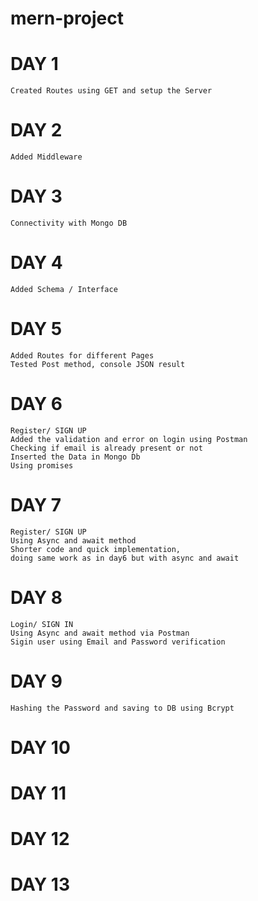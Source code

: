 # mern-project

# DAY 1 
    Created Routes using GET and setup the Server
# DAY 2
    Added Middleware 
# DAY 3 
    Connectivity with Mongo DB
# DAY 4 
    Added Schema / Interface
# DAY 5 
    Added Routes for different Pages
    Tested Post method, console JSON result
# DAY 6 
    Register/ SIGN UP 
    Added the validation and error on login using Postman   
    Checking if email is already present or not
    Inserted the Data in Mongo Db
    Using promises

# DAY 7 
    Register/ SIGN UP 
    Using Async and await method 
    Shorter code and quick implementation,
    doing same work as in day6 but with async and await 

# DAY 8
    Login/ SIGN IN
    Using Async and await method via Postman
    Sigin user using Email and Password verification 
# DAY 9
    Hashing the Password and saving to DB using Bcrypt
# DAY 10

# DAY 11

# DAY 12

# DAY 13
    